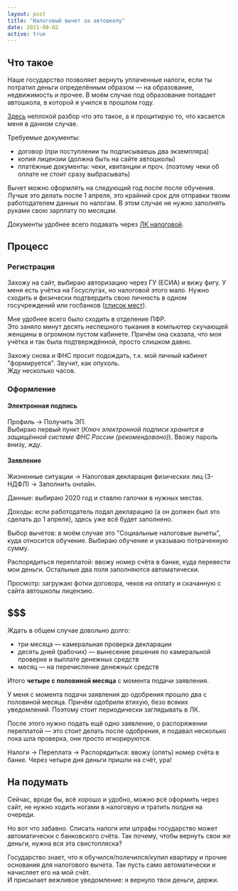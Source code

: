 ```yaml
---
layout: post
title: "Налоговый вычет за автошколу"
date: 2021-08-02
active: true
---
```


## Что такое
Наше государство позволяет вернуть уплаченные налоги, если ты потратил деньги определённым образом — на образование, недвижимость и прочее.
В моём случае под образование попадает автошкола, в которой я учился в прошлом году.

[Здесь](https://tjournal.ru/analysis/125693) неплохой разбор что это такое, а я процитирую то, что касается меня в данном случае.

Требуемые документы:
* договор (при поступлении ты подписываешь два экземпляра)
* копия лицензии (должна быть на сайте автошколы)
* платёжные документы: чеки, квитанции и проч. (поэтому чеки об оплате не стоит сразу выбрасывать)

Вычет можно оформлять на следующий год после после обучения. Лучше это делать после 1 апреля, это крайний срок для отправки твоим работодателем данных по налогам. В этом случае не нужно заполнять руками свою зарплату по месяцам.

Документы удобнее всего подавать через [ЛК налоговой](https://lkfl2.nalog.ru/lkfl).

## Процесс

### Регистрация

Захожу на сайт, выбираю авторизацию через ГУ (ЕСИА) и вижу фигу. У меня есть учётка на Госуслугах, но налоговой этого мало. Нужно сходить и физически подтвердить свою личность в одном госучреждений или госбанков ([список мест](https://esia.gosuslugi.ru/public/ra/?fts=cfm)).

Мне удобнее всего было сходить в отделение ПФР.  
Это заняло минут десять неспешного тыкания в компьютер скучающей женщины в огромном пустом кабинете. Причём она сказала, что моя учётка и так была подтверждённой, просто слишком давно.

Захожу снова и ФНС просит подождать, т.к. мой личный кабинет "формируется". Звучит, как опухоль.  
Жду несколько часов.

### Оформление

#### Электронная подпись

Профиль -> Получить ЭП.  
Выбираю первый пункт (*Ключ электронной подписи хранится в защищённой системе ФНС России (рекомендовано)*). Ввожу пароль внизу, жду.

#### Заявление

Жизненные ситуации -> Налоговая декларация физических лиц (3-НДФЛ) -> Заполнить онлайн.

Данные: выбираю 2020 год и ставлю галочки в нужных местах.

Доходы: если работодатель подал декларацию (а он должен был это сделать до 1 апреля), здесь уже всё будет заполнено.

Выбор вычетов: в моём случае это "Социальные налоговые вычеты", куда относится обучение. Выбираю обучение и указываю потраченную сумму.

Распорядиться переплатой: ввожу номер счёта в банке, куда перевести мои деньги. Остальные два поля заполняются автоматически.

Просмотр: загружаю фотки договора, чеков на оплату и скачанную с сайта автошколы лицензию.

## $$$

Ждать в общем случае довольно долго:
* три месяца — камеральная проверка декларации
* десять дней (рабочих) — вынесение решения по камеральной проверке и выплате денежных средств
* месяц — на перечисление денежных средств

Итого **четыре с половиной месяца** с момента подачи заявления.

У меня с момента подачи заявления до одобрения прошло два с половиной месяца. Причём одобрили втихую, безо всяких уведомлений. Поэтому стоит периодически заглядывать в ЛК.

После этого нужно подать ещё одно заявление, о распоряжении переплатой — это стоит делать после одобрения, я подавал несколько пока шла проверка, они просто игнорируются.

Налоги -> Переплата -> Распорядиться: ввожу (опять) номер счёта в банке. Через четыре дня деньги пришли на счёт, ура!

## На подумать

Сейчас, вроде бы, всё хорошо и удобно, можно всё оформить через сайт, не нужно ходить ногами в налоговую и тратить полдня на очереди.

Но вот что забавно. Списать налоги или штрафы государство может автоматически с банковского счёта. Так почему, чтобы вернуть свои же деньги, нужна вся эта свистопляска?

Государство знает, что я обучился/полечился/купил квартиру и прочие основания для налогового вычета. Так пусть само автоматически и начисляет его на мой счёт.  
И присылает вежливое уведомление: я вернуло твои деньги, держи.
